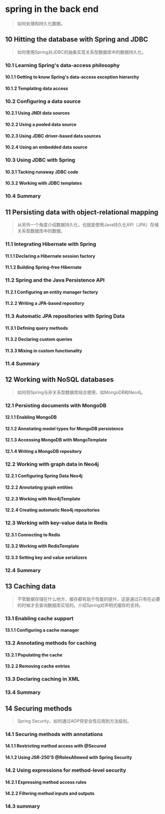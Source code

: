 # spring in the back end

> 如何处理和持久化数据。

## 10 Hitting the database with Spring and JDBC



> 如何使用Spring对JDBC的抽象实现关系型数据库中的数据持久化。



### 10.1 Learning Spring's data-access philosophy



#### 10.1.1 Getting to know Spring's data-access exception hierarchy





#### 10.1.2 Templating data access





### 10.2 Configuring a data source



#### 10.2.1 Using JNDI data sources





#### 10.2.2 Using a pooled data source





#### 10.2.3 Using JDBC driver-based data sources





#### 10.2.4 Using an embedded data source





### 10.3 Using JDBC with Spring





#### 10.3.1 Tacking runaway JDBC code



#### 10.3.2 Working with JDBC templates





### 10.4 Summary



## 11 Persisting data with object-relational mapping



> 从另外一个角度介绍数据持久化，也就是使用Java持久化API（JPA）存储关系型数据库中的数据。



### 11.1 Integrating Hibernate with Spring





#### 11.1.1 Declaring a Hibernate session factory



#### 11.1.2 Building Spring-free Hibernate



### 11.2 Spring and the Java Persistence API



#### 11.2.1 Configuring an entity manager factory



#### 11.2.2 Writing a JPA-based repository





### 11.3 Automatic JPA repositories with Spring Data



#### 11.3.1 Defining query methods





#### 11.3.2 Declaring custom queries





#### 11.3.3 Mixing in custom functionality





### 11.4 Summary





## 12 Working with NoSQL databases



> 如何将Spring与非关系型数据库结合使用，如MongoDB和Neo4j。



### 12.1 Persisting documents with MongoDB



#### 12.1.1 Enabling MongoDB



#### 12.1.2 Annotating model types for MongoDB persistence





#### 12.1.3 Accessing MongoDB with MongoTemplate



#### 12.1.4 Writing a MongoDB repository





### 12.2 Working with graph data in Neo4j





#### 12.2.1 Configuring Spring Data Neo4j



#### 12.2.2 Annotating graph entities





#### 12.2.3 Working with Neo4jTemplate





#### 12.2.4 Creating automatic Neo4j repositories



### 12.3 Working with key-value data in Redis



#### 12.3.1 Connecting to Redis



#### 12.3.2 Working with RedisTemplate





#### 12.3.3 Setting key and value serializers



### 12.4 Summary





## 13 Caching data



> 不管数据存储在什么地方，缓存都有助于性能的提升，这是通过只有在必要的时候才去查询数据库实现的。介绍Spring对声明式缓存的支持。



### 13.1 Enabling cache support



#### 13.1.1 Configuring a cache manager



### 13.2 Annotating methods for caching 



#### 13.2.1 Populating the cache



#### 13.2.2 Removing cache entries





### 13.3 Declaring caching in XML





### 13.4 Summary



## 14 Securing methods



> Spring Security，如何通过AOP将安全性应用到方法级别。



### 14.1 Securing methods with annotations





#### 14.1.1 Restricting method access with @Secured





#### 14.1.2 Using JSR-250'S @RolesAllowed with Spring Security





### 14.2 Using expressions for method-level security





#### 14.2.1 Expressing method access rules





#### 14.2.2 Filtering method inputs and outputs





### 14.3 summary 













































